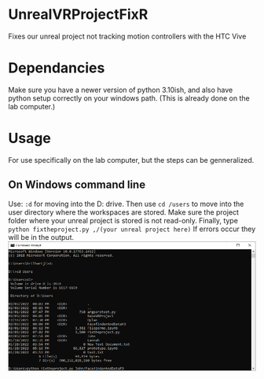 # UnrealVRProjectFixR
Fixes our unreal project not tracking motion controllers with the HTC Vive

# Dependancies
Make sure you have a newer version of python 3.10ish, and also have python setup correctly on your windows path. (This is already done on the lab computer.)


# Usage
For use specifically on the lab computer, but the steps can be genneralized.

## On Windows command line
Use: ```:d``` for moving into the D: drive. Then use ```cd /users``` to move into the user directory where the workspaces are stored. Make sure the project folder where your unreal project is stored is not read-only. Finally, type ```python fixtheproject.py ,/(your unreal project here)``` If errors occur they will be in the output.
![CMDPicture](howtoCMD.PNG)

